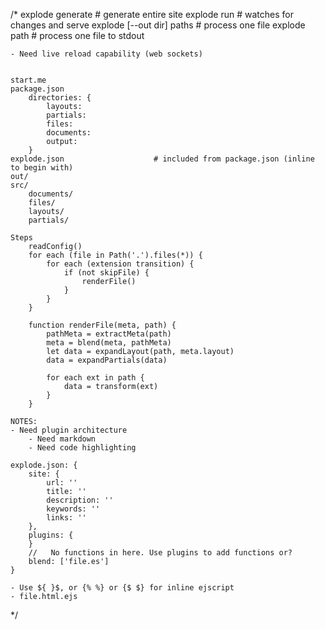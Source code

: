 /*
    explode generate                # generate entire site
    explode run                     # watches for changes and serve
    explode [--out dir] paths       # process one file
    explode path                    # process one file to stdout

    - Need live reload capability (web sockets)


    start.me
    package.json        
        directories: {
            layouts:
            partials:
            files:
            documents:
            output:
        }
    explode.json                    # included from package.json (inline to begin with)
    out/
    src/
        documents/
        files/
        layouts/
        partials/

    Steps
        readConfig()
        for each (file in Path('.').files(*)) {
            for each (extension transition) {
                if (not skipFile) {
                    renderFile()
                }
            }
        }

        function renderFile(meta, path) {
            pathMeta = extractMeta(path)
            meta = blend(meta, pathMeta)
            let data = expandLayout(path, meta.layout)
            data = expandPartials(data)

            for each ext in path {
                data = transform(ext)
            }
        }

    NOTES:
    - Need plugin architecture
        - Need markdown
        - Need code highlighting

    explode.json: {
        site: {
            url: ''
            title: ''
            description: ''
            keywords: ''
            links: ''
        },
        plugins: {
        }
        //   No functions in here. Use plugins to add functions or?
        blend: ['file.es']
    }

    - Use ${ }$, or {% %} or {$ $} for inline ejscript
    - file.html.ejs
 */
